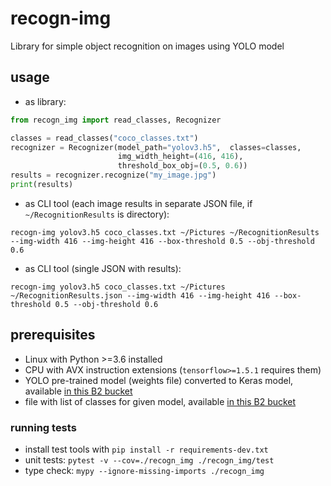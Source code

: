 # recogn-img
Library for simple object recognition on images using YOLO model

## usage
- as library:
```python
from recogn_img import read_classes, Recognizer

classes = read_classes("coco_classes.txt")
recognizer = Recognizer(model_path="yolov3.h5",  classes=classes,
                        img_width_height=(416, 416),
                        threshold_box_obj=(0.5, 0.6))
results = recognizer.recognize("my_image.jpg")
print(results)
```

- as CLI tool (each image results in separate JSON file, if `~/RecognitionResults` is directory):
```shell script
recogn-img yolov3.h5 coco_classes.txt ~/Pictures ~/RecognitionResults --img-width 416 --img-height 416 --box-threshold 0.5 --obj-threshold 0.6
```

- as CLI tool (single JSON with results):
```shell script
recogn-img yolov3.h5 coco_classes.txt ~/Pictures ~/RecognitionResults.json --img-width 416 --img-height 416 --box-threshold 0.5 --obj-threshold 0.6
```

## prerequisites
- Linux with Python >=3.6 installed
- CPU with AVX instruction extensions (`tensorflow>=1.5.1` requires them)
- YOLO pre-trained model (weights file) converted to Keras model, available [in this B2 bucket](https://f001.backblazeb2.com/file/ml-model/keras_darknet_yolov3_2019_09_29.h5.zip)
- file with list of classes for given model, available [in this B2 bucket](https://f001.backblazeb2.com/file/ml-model/keras_darknet_yolov3_2019_09_29_coco_classes.txt)

### running tests
- install test tools with `pip install -r requirements-dev.txt`
- unit tests: `pytest -v --cov=./recogn_img ./recogn_img/test`
- type check: `mypy --ignore-missing-imports ./recogn_img`